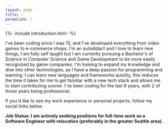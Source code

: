 ```yaml
---
layout: page
title: /
permalink: /
---
```


{%- include introduction.html -%}

I've been coding since I was 13, and I've developed everything from video games to e-commerce shops. I'm an autodidact and I love to learn new things, I am fully self taught but I am currently pursuing a Bachelor's of Science in Computer Science and Game Development to be more easily recognized by game companies. I'm looking to expand my knowledge and dive into other technologies, as I have a deep passion for programming and learning. I can learn new languages and frameworks quickly, this reduces the time it takes for me to get familiar with a new tech stack and allows me to start contributing sooner. I've been coding for the last 8 years, with 2 of those years being professional.

If you'd like to see my work experience or personal projects, follow my social links below.

**Job Status: I am actively seeking positions for full-time work as a Software Engineer with relocation (preferably in the greater Seattle area).**
